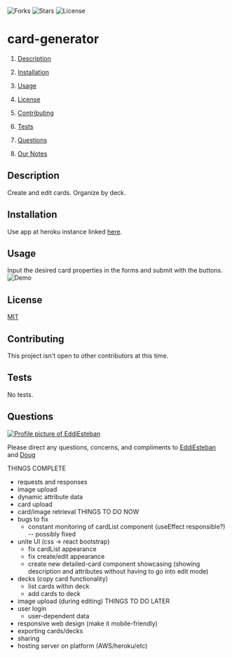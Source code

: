 ![Forks](https://img.shields.io/github/forks/AllAroundD/card-creator) ![Stars](https://img.shields.io/github/stars/AllAroundD/card-creator) ![License](https://img.shields.io/github/license/AllAroundD/card-creator)

# card-generator

1. [Description](#toc-desc)

2. [Installation](#toc-install)

3. [Usage](#toc-usage)

4. [License](#toc-license)

5. [Contributing](#toc-contrib)

6. [Tests](#toc-tests)

7. [Questions](#toc-contact)

8. [Our Notes](#notes)

<a id='toc-desc'></a>

## Description

Create and edit cards. Organize by deck.

<a id='toc-install'></a>

## Installation

Use app at heroku instance linked [here](tbd).

<a id='toc-usage'></a>

## Usage

Input the desired card properties in the forms and submit with the buttons.
![Demo](./public/assets/img/demo.gif)

<a id='toc-license'></a>

## License

[MIT](LICENSE)

<a id='toc-contrib'></a>

## Contributing

This project isn't open to other contributors at this time.

<a id='toc-tests'></a>

## Tests

No tests.

<a id='toc-contact'></a>

## Questions

<a href="https://github.com/EddiEsteban" rel="some text">![Profile picture of EddiEsteban](https://avatars1.githubusercontent.com/u/60436198?v=4)</a>

Please direct any questions, concerns, and compliments to [EddiEsteban](https://github.com/EddiEsteban) and [Doug](https://github.com/AllAroundD/)

<a id='notes'></a>

THINGS COMPLETE

- requests and responses
- image upload
- dynamic attribute data
- card upload
- card/image retrieval
  THINGS TO DO NOW
- bugs to fix
  - constant monitoring of cardList component (useEffect responsible?) -- possibly fixed
- unite UI (css → react bootstrap)
  - fix cardList appearance
  - fix create/edit appearance
  - create new detailed-card component showcasing (showing description and attributes without having to go into edit mode)
- decks (copy card functionality)
  - list cards within deck
  - add cards to deck
- image upload (during editing)
  THINGS TO DO LATER
- user login
  - user-dependent data
- responsive web design (make it mobile-friendly)
- exporting cards/decks
- sharing
- hosting server on platform (AWS/heroku/etc)
